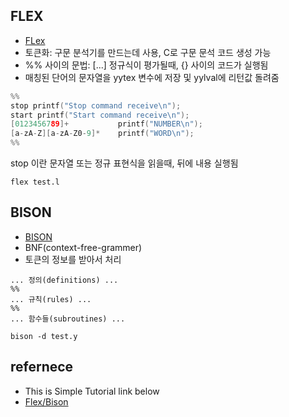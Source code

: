 ## FLEX
- [FLex](https://github.com/westes/flex)
- 토큰화: 구문 분석기를 만드는데 사용, C로 구문 문석 코드 생성 가능
- %% 사이의 문법: [...] 정규식이 평가될때, {} 사이의 코드가 실행됨
- 매칭된 단어의 문자열을 yytex 변수에 저장 및 yylval에 리턴값 돌려줌

```c++
%%
stop printf("Stop command receive\n");
start printf("Start command receive\n");
[0123456789]+           printf("NUMBER\n");
[a-zA-Z][a-zA-Z0-9]*    printf("WORD\n");
%%
```
stop 이란 문자열 또는 정규 표현식을 읽을때, 뒤에 내용 실행됨

`flex test.l`


## BISON
- [BISON](https://github.com/akimd/bison)
- BNF(context-free-grammer)
- 토큰의 정보를 받아서 처리

```
... 정의(definitions) ...
%%
... 규칙(rules) ...
%%
... 함수들(subroutines) ...
```
`bison -d test.y`


## refernece
- This is Simple Tutorial link below
- [Flex/Bison](https://www.joinc.co.kr/w/Site/Development/Env/Yacc)